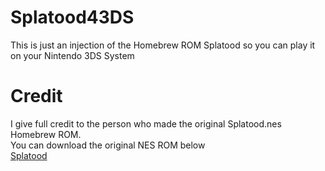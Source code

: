 # Splatood43DS
This is just an injection of the Homebrew ROM Splatood so you can play it on your Nintendo 3DS System

# Credit  
  
  I give full credit to the person who made the original Splatood.nes Homebrew ROM.  
  You can download the original NES ROM below  
  [Splatood](https://github.com/SplatooD/splatood)  
  
